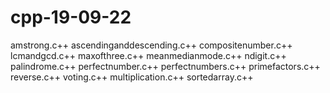 # cpp-19-09-22
amstrong.c++
ascendinganddescending.c++
compositenumber.c++
lcmandgcd.c++
maxofthree.c++
meanmedianmode.c++
ndigit.c++
palindrome.c++
perfectnumber.c++
perfectnumbers.c++
primefactors.c++
reverse.c++
voting.c++
multiplication.c++
sortedarray.c++
